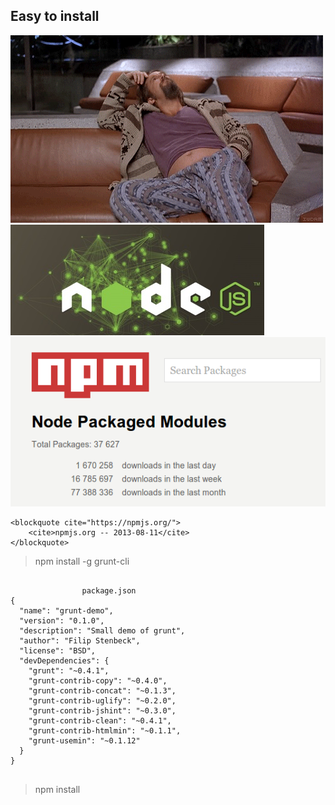 <section>
<h2>Easy to install</h2>
<img src="img/dude_1.gif">
</section>
<section>
<img src="img/nodejs.jpg">
</section>
<section>
	<img src="img/npm.png"/>

	<blockquote cite="https://npmjs.org/">
 		<cite>npmjs.org -- 2013-08-11</cite>
 	</blockquote>
</section>
<section>
<blockquote cite="http://gruntjs.com/getting-started">
	npm install -g grunt-cli
</blockquote>
</section>
<section>
	<pre>
			<code data-trim contenteditable="false">
				package.json
{
  "name": "grunt-demo",
  "version": "0.1.0",
  "description": "Small demo of grunt",
  "author": "Filip Stenbeck",
  "license": "BSD",
  "devDependencies": {
    "grunt": "~0.4.1",
    "grunt-contrib-copy": "~0.4.0",
    "grunt-contrib-concat": "~0.1.3",
    "grunt-contrib-uglify": "~0.2.0",
    "grunt-contrib-jshint": "~0.3.0",
    "grunt-contrib-clean": "~0.4.1",
    "grunt-contrib-htmlmin": "~0.1.1",
    "grunt-usemin": "~0.1.12"
  }
}
</code>
</pre>
</section>
<section>
<blockquote cite="http://gruntjs.com/getting-started">
	npm install
</blockquote>
</section>